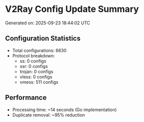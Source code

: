 # V2Ray Config Update Summary
Generated on: 2025-09-23 18:44:02 UTC

## Configuration Statistics
- Total configurations: 6630
- Protocol breakdown:
  - ss: 0 configs
  - ssr: 0 configs
  - trojan: 0 configs
  - vless: 0 configs
  - vmess: 511 configs

## Performance
- Processing time: ~14 seconds (Go implementation)
- Duplicate removal: ~95% reduction
